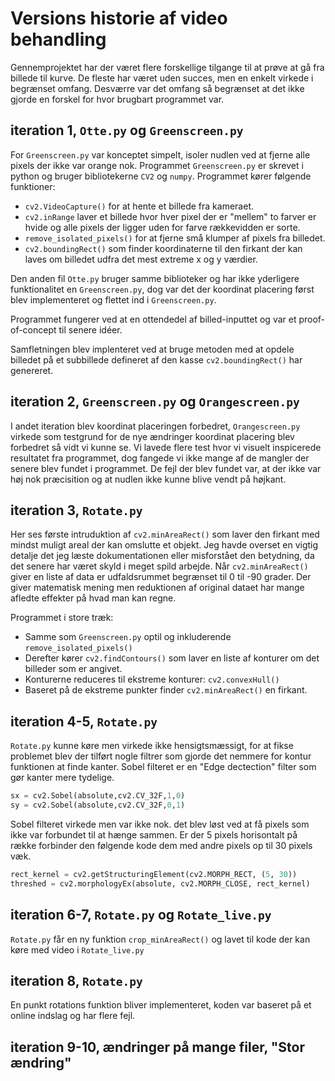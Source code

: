 # Versions historie af video behandling

Gennemprojektet har der været flere forskellige tilgange til at prøve at gå fra billede til kurve. De fleste har været uden succes, men en enkelt virkede i begrænset omfang. Desværre var det omfang så begrænset at det ikke gjorde en forskel for hvor brugbart programmet var.

## iteration 1, `Otte.py` og `Greenscreen.py`

For `Greenscreen.py` var konceptet simpelt, isoler nudlen ved at fjerne alle pixels der ikke var orange nok.
Programmet `Greenscreen.py` er skrevet i python og bruger bibliotekerne `CV2` og `numpy`.
Programmet kører følgende funktioner:
- `cv2.VideoCapture()` for at hente et billede fra kameraet.
- `cv2.inRange` laver et billede hvor hver pixel der er "mellem" to farver er hvide og alle pixels der ligger uden for farve rækkevidden er sorte.
- `remove_isolated_pixels()` for at fjerne små klumper af pixels fra billedet.
- `cv2.boundingRect()` som finder koordinaterne til den firkant der kan laves om billedet udfra det mest extreme x og y værdier.

Den anden fil `Otte.py` bruger samme biblioteker og har ikke yderligere funktionalitet en `Greenscreen.py`, dog var det der koordinat placering først blev implementeret og flettet ind i `Greenscreen.py`.

Programmet fungerer ved at en ottendedel af billed-inputtet og var et proof-of-concept til senere idéer.

Samfletningen blev implenteret ved at bruge metoden med at opdele billedet på et subbillede defineret af den kasse `cv2.boundingRect()` har genereret.

## iteration 2, `Greenscreen.py` og `Orangescreen.py`

I andet iteration blev koordinat placeringen forbedret, `Orangescreen.py` virkede som testgrund for de nye ændringer koordinat placering blev forbedret så vidt vi kunne se. Vi lavede flere test hvor vi visuelt inspicerede resultatet fra programmet, dog fangede vi ikke mange af de mangler der senere blev fundet i programmet. De fejl der blev fundet var, at der ikke var høj nok præcisition og at nudlen ikke kunne blive vendt på højkant.

## iteration 3, `Rotate.py`

Her ses første intruduktion af `cv2.minAreaRect()` som laver den firkant med mindst muligt areal der kan omslutte et objekt. Jeg havde overset en vigtig detalje det jeg læste dokumentationen eller misforstået den betydning, da det senere har været skyld i meget spild arbejde. Når `cv2.minAreaRect()` giver en liste af data er udfaldsrummet begrænset til 0 til -90 grader. Der giver matematisk mening men reduktionen af original dataet har mange afledte effekter på hvad man kan regne.

Programmet i store træk:
- Samme som `Greenscreen.py` optil og inkluderende `remove_isolated_pixels()`
- Derefter kører `cv2.findContours()` som laver en liste af konturer om det billeder som er angivet.
- Konturerne reduceres til ekstreme konturer: `cv2.convexHull()`
- Baseret på de ekstreme punkter finder `cv2.minAreaRect()` en firkant.

## iteration 4-5, `Rotate.py`

`Rotate.py` kunne køre men virkede ikke hensigtsmæssigt, for at fikse problemet blev der tilført nogle filtrer som gjorde det nemmere for kontur funktionen at finde kanter. Sobel filteret er en "Edge dectection" filter som gør kanter mere tydelige.

```py
sx = cv2.Sobel(absolute,cv2.CV_32F,1,0)
sy = cv2.Sobel(absolute,cv2.CV_32F,0,1)
```

Sobel filteret virkede men var ikke nok. det blev løst ved at få pixels som ikke var forbundet til at hænge sammen. Er der 5 pixels horisontalt på række forbinder den følgende kode dem med andre pixels op til 30 pixels væk.

```py
rect_kernel = cv2.getStructuringElement(cv2.MORPH_RECT, (5, 30))
threshed = cv2.morphologyEx(absolute, cv2.MORPH_CLOSE, rect_kernel)
```

## iteration 6-7, `Rotate.py` og `Rotate_live.py`

`Rotate.py` får en ny funktion `crop_minAreaRect()` og lavet til kode der kan køre med video i `Rotate_live.py`

## iteration 8, `Rotate.py`

En punkt rotations funktion bliver implementeret, koden var baseret på et online indslag og har flere fejl.

## iteration 9-10, ændringer på mange filer, "Stor ændring"

